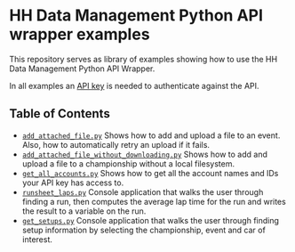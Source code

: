 # HH Data Management Python API wrapper examples

This repository serves as library of examples showing how to use the HH Data Management Python API Wrapper.

In all examples an [API key](https://help.hh-dm.com/extensibility/api/#authentication) is needed to authenticate against the API.

## Table of Contents
* [`add_attached_file.py`](/examples/add_attached_file.py) Shows how to add and upload a file to an event. Also, how to automatically retry an upload if it fails.
* [`add_attached_file_without_downloading.py`](/examples/add_attached_file_without_downloading.py) Shows how to add and upload a file to a championship without a local filesystem.
* [`get_all_accounts.py`](/examples/get_all_accounts.py) Shows how to get all the account names and IDs your API key has access to.
* [`runsheet_laps.py`](/examples/runsheet_laps.py) Console application that walks the user through finding a run, then computes the average lap time for the run and writes the result to a variable on the run.
* [`get_setups.py`](/examples/get_setups.py) Console application that walks the user through finding setup information by selecting the championship, event and car of interest.
